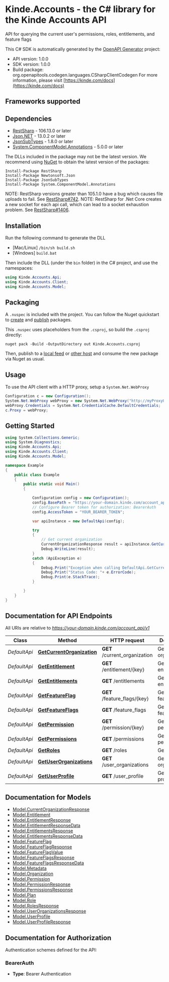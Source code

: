 # Kinde.Accounts - the C# library for the Kinde Accounts API

API for querying the current user's permissions, roles, entitlements, and feature flags

This C# SDK is automatically generated by the [OpenAPI Generator](https://openapi-generator.tech) project:

- API version: 1.0.0
- SDK version: 1.0.0
- Build package: org.openapitools.codegen.languages.CSharpClientCodegen
    For more information, please visit [https://kinde.com/docs](https://kinde.com/docs)

<a id="frameworks-supported"></a>
## Frameworks supported

<a id="dependencies"></a>
## Dependencies

- [RestSharp](https://www.nuget.org/packages/RestSharp) - 106.13.0 or later
- [Json.NET](https://www.nuget.org/packages/Newtonsoft.Json/) - 13.0.2 or later
- [JsonSubTypes](https://www.nuget.org/packages/JsonSubTypes/) - 1.8.0 or later
- [System.ComponentModel.Annotations](https://www.nuget.org/packages/System.ComponentModel.Annotations) - 5.0.0 or later

The DLLs included in the package may not be the latest version. We recommend using [NuGet](https://docs.nuget.org/consume/installing-nuget) to obtain the latest version of the packages:
```
Install-Package RestSharp
Install-Package Newtonsoft.Json
Install-Package JsonSubTypes
Install-Package System.ComponentModel.Annotations
```

NOTE: RestSharp versions greater than 105.1.0 have a bug which causes file uploads to fail. See [RestSharp#742](https://github.com/restsharp/RestSharp/issues/742).
NOTE: RestSharp for .Net Core creates a new socket for each api call, which can lead to a socket exhaustion problem. See [RestSharp#1406](https://github.com/restsharp/RestSharp/issues/1406).

<a id="installation"></a>
## Installation
Run the following command to generate the DLL
- [Mac/Linux] `/bin/sh build.sh`
- [Windows] `build.bat`

Then include the DLL (under the `bin` folder) in the C# project, and use the namespaces:
```csharp
using Kinde.Accounts.Api;
using Kinde.Accounts.Client;
using Kinde.Accounts.Model;
```
<a id="packaging"></a>
## Packaging

A `.nuspec` is included with the project. You can follow the Nuget quickstart to [create](https://docs.microsoft.com/en-us/nuget/quickstart/create-and-publish-a-package#create-the-package) and [publish](https://docs.microsoft.com/en-us/nuget/quickstart/create-and-publish-a-package#publish-the-package) packages.

This `.nuspec` uses placeholders from the `.csproj`, so build the `.csproj` directly:

```
nuget pack -Build -OutputDirectory out Kinde.Accounts.csproj
```

Then, publish to a [local feed](https://docs.microsoft.com/en-us/nuget/hosting-packages/local-feeds) or [other host](https://docs.microsoft.com/en-us/nuget/hosting-packages/overview) and consume the new package via Nuget as usual.

<a id="usage"></a>
## Usage

To use the API client with a HTTP proxy, setup a `System.Net.WebProxy`
```csharp
Configuration c = new Configuration();
System.Net.WebProxy webProxy = new System.Net.WebProxy("http://myProxyUrl:80/");
webProxy.Credentials = System.Net.CredentialCache.DefaultCredentials;
c.Proxy = webProxy;
```

<a id="getting-started"></a>
## Getting Started

```csharp
using System.Collections.Generic;
using System.Diagnostics;
using Kinde.Accounts.Api;
using Kinde.Accounts.Client;
using Kinde.Accounts.Model;

namespace Example
{
    public class Example
    {
        public static void Main()
        {

            Configuration config = new Configuration();
            config.BasePath = "https://your-domain.kinde.com/account_api/v1";
            // Configure Bearer token for authorization: BearerAuth
            config.AccessToken = "YOUR_BEARER_TOKEN";

            var apiInstance = new DefaultApi(config);

            try
            {
                // Get current organization
                CurrentOrganizationResponse result = apiInstance.GetCurrentOrganization();
                Debug.WriteLine(result);
            }
            catch (ApiException e)
            {
                Debug.Print("Exception when calling DefaultApi.GetCurrentOrganization: " + e.Message );
                Debug.Print("Status Code: "+ e.ErrorCode);
                Debug.Print(e.StackTrace);
            }

        }
    }
}
```

<a id="documentation-for-api-endpoints"></a>
## Documentation for API Endpoints

All URIs are relative to *https://your-domain.kinde.com/account_api/v1*

Class | Method | HTTP request | Description
------------ | ------------- | ------------- | -------------
*DefaultApi* | [**GetCurrentOrganization**](docs/DefaultApi.md#getcurrentorganization) | **GET** /current_organization | Get current organization
*DefaultApi* | [**GetEntitlement**](docs/DefaultApi.md#getentitlement) | **GET** /entitlement/{key} | Get specific entitlement
*DefaultApi* | [**GetEntitlements**](docs/DefaultApi.md#getentitlements) | **GET** /entitlements | Get all entitlements
*DefaultApi* | [**GetFeatureFlag**](docs/DefaultApi.md#getfeatureflag) | **GET** /feature_flags/{key} | Get specific feature flag
*DefaultApi* | [**GetFeatureFlags**](docs/DefaultApi.md#getfeatureflags) | **GET** /feature_flags | Get all feature flags
*DefaultApi* | [**GetPermission**](docs/DefaultApi.md#getpermission) | **GET** /permission/{key} | Get specific permission
*DefaultApi* | [**GetPermissions**](docs/DefaultApi.md#getpermissions) | **GET** /permissions | Get all permissions
*DefaultApi* | [**GetRoles**](docs/DefaultApi.md#getroles) | **GET** /roles | Get all roles
*DefaultApi* | [**GetUserOrganizations**](docs/DefaultApi.md#getuserorganizations) | **GET** /user_organizations | Get user organizations
*DefaultApi* | [**GetUserProfile**](docs/DefaultApi.md#getuserprofile) | **GET** /user_profile | Get user profile


<a id="documentation-for-models"></a>
## Documentation for Models

 - [Model.CurrentOrganizationResponse](docs/CurrentOrganizationResponse.md)
 - [Model.Entitlement](docs/Entitlement.md)
 - [Model.EntitlementResponse](docs/EntitlementResponse.md)
 - [Model.EntitlementResponseData](docs/EntitlementResponseData.md)
 - [Model.EntitlementsResponse](docs/EntitlementsResponse.md)
 - [Model.EntitlementsResponseData](docs/EntitlementsResponseData.md)
 - [Model.FeatureFlag](docs/FeatureFlag.md)
 - [Model.FeatureFlagResponse](docs/FeatureFlagResponse.md)
 - [Model.FeatureFlagValue](docs/FeatureFlagValue.md)
 - [Model.FeatureFlagsResponse](docs/FeatureFlagsResponse.md)
 - [Model.FeatureFlagsResponseData](docs/FeatureFlagsResponseData.md)
 - [Model.Metadata](docs/Metadata.md)
 - [Model.Organization](docs/Organization.md)
 - [Model.Permission](docs/Permission.md)
 - [Model.PermissionResponse](docs/PermissionResponse.md)
 - [Model.PermissionsResponse](docs/PermissionsResponse.md)
 - [Model.Plan](docs/Plan.md)
 - [Model.Role](docs/Role.md)
 - [Model.RolesResponse](docs/RolesResponse.md)
 - [Model.UserOrganizationsResponse](docs/UserOrganizationsResponse.md)
 - [Model.UserProfile](docs/UserProfile.md)
 - [Model.UserProfileResponse](docs/UserProfileResponse.md)


<a id="documentation-for-authorization"></a>
## Documentation for Authorization


Authentication schemes defined for the API:
<a id="BearerAuth"></a>
### BearerAuth

- **Type**: Bearer Authentication

